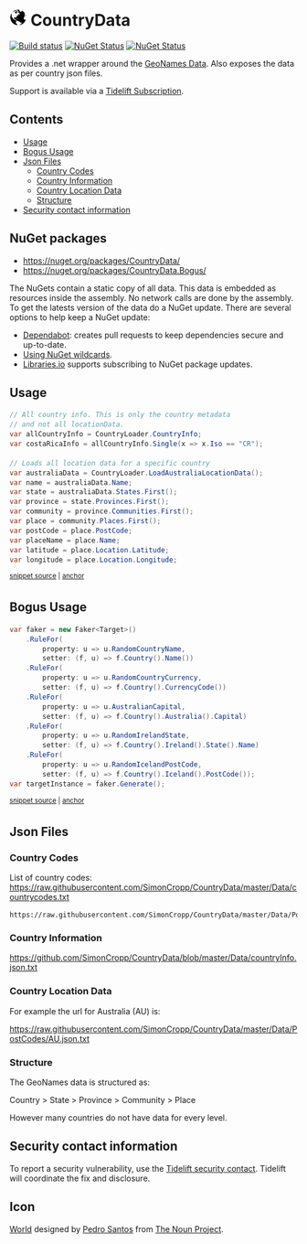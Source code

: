 # <img src="/src/icon.png" height="30px"> CountryData

[![Build status](https://ci.appveyor.com/api/projects/status/bb8461c5js69pn4x/branch/master?svg=true)](https://ci.appveyor.com/project/SimonCropp/countrydata)
[![NuGet Status](https://img.shields.io/nuget/v/CountryData.svg?label=CountryData)](https://www.nuget.org/packages/CountryData/)
[![NuGet Status](https://img.shields.io/nuget/v/CountryData.Bogus.svg?label=CountryData.Bogus)](https://www.nuget.org/packages/CountryData.Bogus/)

Provides a .net wrapper around the [GeoNames Data](https://www.geonames.org/). Also exposes the data as per country json files.

Support is available via a [Tidelift Subscription](https://tidelift.com/subscription/pkg/nuget-countrydata?utm_source=nuget-countrydata&utm_medium=referral&utm_campaign=enterprise).

<!-- toc -->
## Contents

  * [Usage](#usage)
  * [Bogus Usage](#bogus-usage)
  * [Json Files](#json-files)
    * [Country Codes](#country-codes)
    * [Country Information](#country-information)
    * [Country Location Data](#country-location-data)
    * [Structure](#structure)
  * [Security contact information](#security-contact-information)<!-- endToc -->


## NuGet packages

 * https://nuget.org/packages/CountryData/
 * https://nuget.org/packages/CountryData.Bogus/

The NuGets contain a static copy of all data. This data is embedded as resources inside the assembly. No network calls are done by the assembly. To get the latests version of the data do a NuGet update. There are several options to help keep a NuGet update:

 * [Dependabot](https://dependabot.com/): creates pull requests to keep dependencies secure and up-to-date.
 * [Using NuGet wildcards](https://docs.microsoft.com/en-us/nuget/reference/package-versioning#version-ranges-and-wildcards).
 * [Libraries.io](https://libraries.io/) supports subscribing to NuGet package updates.



## Usage

<!-- snippet: usage -->
<a id='snippet-usage'></a>
```cs
// All country info. This is only the country metadata
// and not all locationData.
var allCountryInfo = CountryLoader.CountryInfo;
var costaRicaInfo = allCountryInfo.Single(x => x.Iso == "CR");

// Loads all location data for a specific country
var australiaData = CountryLoader.LoadAustraliaLocationData();
var name = australiaData.Name;
var state = australiaData.States.First();
var province = state.Provinces.First();
var community = province.Communities.First();
var place = community.Places.First();
var postCode = place.PostCode;
var placeName = place.Name;
var latitude = place.Location.Latitude;
var longitude = place.Location.Longitude;
```
<sup><a href='/src/Tests/Snippets.cs#L40-L59' title='File snippet `usage` was extracted from'>snippet source</a> | <a href='#snippet-usage' title='Navigate to start of snippet `usage`'>anchor</a></sup>
<!-- endSnippet -->


## Bogus Usage

<!-- snippet: bogususage -->
<a id='snippet-bogususage'></a>
```cs
var faker = new Faker<Target>()
    .RuleFor(
        property: u => u.RandomCountryName,
        setter: (f, u) => f.Country().Name())
    .RuleFor(
        property: u => u.RandomCountryCurrency,
        setter: (f, u) => f.Country().CurrencyCode())
    .RuleFor(
        property: u => u.AustralianCapital,
        setter: (f, u) => f.Country().Australia().Capital)
    .RuleFor(
        property: u => u.RandomIrelandState,
        setter: (f, u) => f.Country().Ireland().State().Name)
    .RuleFor(
        property: u => u.RandomIcelandPostCode,
        setter: (f, u) => f.Country().Iceland().PostCode());
var targetInstance = faker.Generate();
```
<sup><a href='/src/Tests/Snippets.cs#L14-L34' title='File snippet `bogususage` was extracted from'>snippet source</a> | <a href='#snippet-bogususage' title='Navigate to start of snippet `bogususage`'>anchor</a></sup>
<!-- endSnippet -->


## Json Files


### Country Codes

List of country codes: https://raw.githubusercontent.com/SimonCropp/CountryData/master/Data/countrycodes.txt

```
https://raw.githubusercontent.com/SimonCropp/CountryData/master/Data/PostCodes/[CountryCode].json.txt
```


### Country Information

https://github.com/SimonCropp/CountryData/blob/master/Data/countryInfo.json.txt


### Country Location Data

For example the url for Australia (AU) is:

https://raw.githubusercontent.com/SimonCropp/CountryData/master/Data/PostCodes/AU.json.txt


### Structure

The GeoNames data is structured as:

Country > State > Province > Community > Place

However many countries do not have data for every level.


## Security contact information

To report a security vulnerability, use the [Tidelift security contact](https://tidelift.com/security). Tidelift will coordinate the fix and disclosure.


## Icon

[World](https://thenounproject.com/term/world/956116/) designed by [Pedro Santos](https://thenounproject.com/pedrosantospt3) from [The Noun Project](https://thenounproject.com/pedrosantospt3).
